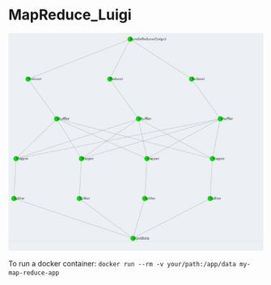 # MapReduce_Luigi
![image of the pipelines](f60b1cab-f45e-4fe6-8f19-a34e0511f735.jpg)

To run a docker container:
```docker run --rm -v your/path:/app/data my-map-reduce-app```
